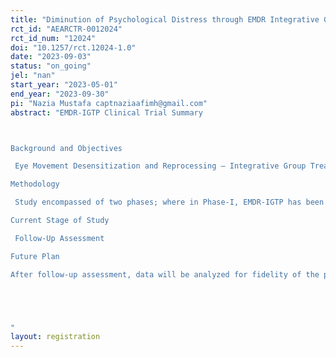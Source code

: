 ```yaml
---
title: "Diminution of Psychological Distress through EMDR Integrative Group Treatment Protocol among Secondary School Students: A Pilot Randomized Controlled Trial from Pakistan"
rct_id: "AEARCTR-0012024"
rct_id_num: "12024"
doi: "10.1257/rct.12024-1.0"
date: "2023-09-03"
status: "on_going"
jel: "nan"
start_year: "2023-05-01"
end_year: "2023-09-30"
pi: "Nazia Mustafa captnaziaafimh@gmail.com"
abstract: "EMDR-IGTP Clinical Trial Summary 

Background and Objectives
 Eye Movement Desensitization and Reprocessing – Integrative Group Treatment Protocol (EMDR-IGTP) has been in use since 1998 with wide age range of individuals both children and adults around the globe. Keeping in view the high vulnerability of children for the development of psychological Distress after experiencing traumatic events in their lives and existing treatment gap in Pakistan, a pilot randomized controlled trial was premeditated with the objectives of translation and adaptation of EMDR-IGTP (Jarero & Artigas, 2022) in cultural context of Pakistan along with establishment of fidelity, acceptability, feasibility  and efficacy of adapted protocol in reducing psychological Distress among secondary school students.
Methodology
 Study encompassed of two phases; where in Phase-I, EMDR-IGTP has been translated into Urdu and adapted according the cultural context of Pakistani society. However, phase II dealt with mapping the fidelity, acceptability and feasibility of protocol along with testing its efficacy. A sample of 94 children aged 11-16 years were selected from two Government schools and randomized into the intervention group (EMDR-IGTP session) and control group (routine care) after Pre- assessment through Urdu Version of Depression, Anxiety, and Stress Scale (DASS-21). The administration of the EMDR-IGTP comprises the eight phased standard EMDR procedure with a group therapy model. The responses were collected in an art therapy format following original IGTP protocol. Mode of bilateral stimulation was self-administered in the form of Butterfly Hugs as an established exercise, thus enhancing more extensive reach to multiple individuals in a group than the individual EMDR application. After intervention, post-assessment was done immediately and it was planned to be carryout after 3months was well as Follow-up assessment. 
Current Stage of Study
 Follow-Up Assessment 
Future Plan
After follow-up assessment, data will be analyzed for fidelity of the program through inter-rater reliability, acceptability and feasibility from children through quantitative and qualitative measures and efficacy through Mixed between-within subjects’ analysis of variance (ANOVA).  Article will be written and will be submitted for publication. 


"
layout: registration
---
```


